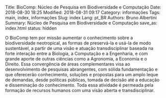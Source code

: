 Title: BioComp: Núcleo de Pesquisa em Biodiversidade e Computação
Date: 2018-08-30 18:25
Modified: 2018-08-31 09:17
Category: informações
Tags: main, index, informações
Slug: index
Lang: pt_BR
Authors: Bruno Albertini
Summary: Núcleo de Pesquisa em Biodiversidade e Computação
save_as: index.html
status: hidden

O BioComp tem por missão aumentar o conhecimento sobre a biodiversidade neotropical, as formas de preservá-la e usá-la de modo sustentável, a partir de uma visão e atuação transdisciplinar baseada na forte interação entre a Biologia, a Computação e a Engenharia, e com grande aporte de outras ciências como a Agronomia, a Economia e o Direito. Essa convergência de áreas complementares visa ao desenvolvimento de pesquisas abrangentes, com sólida fundamentação e que oferecerão conhecimento, soluções e propostas para um amplo leque de demandas, desde políticas públicas, tomada de decisão até a educação e disseminação do conhecimento. Toda essa atividade é permeada pela formação de recursos humanos com uma visão aberta e transdisciplinar.
